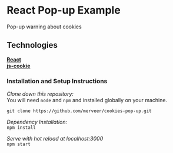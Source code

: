 # React Pop-up Example
Pop-up warning about cookies

## Technologies

[**React**](https://reactjs.org/)<br/>
[**js-cookie**](https://github.com/js-cookie/js-cookie)<br/>

### Installation and Setup Instructions

*Clone down this repository:*<br/>
You will need `node` and `npm` and installed globally on your machine.

```git clone https://github.com/merveer/cookies-pop-up.git```<br/>

*Dependency Installation:*<br/>
```npm install```

*Serve with hot reload at localhost:3000*<br/>
  ```npm start```
